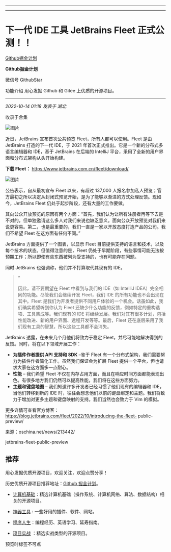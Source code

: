 ----------------------------------------
----------------------------------------
#  下一代 IDE 工具 JetBrains Fleet 正式公测！！

[ Github掘金计划 ](javascript:void\(0\);)

**Github掘金计划** ![]()

微信号 GithubStar

功能介绍 用心发掘 Github 和 Gitee 上优质的开源项目。

____

_2022-10-14 01:18_ _发表于 湖北_

收录于合集

![图片](https://mmbiz.qpic.cn/mmbiz_png/GjuWRiaNxhnStcKzkhnnqzcwV0qTNC6rRW3uAia7aDSyTxtwD5y6DLQUx3ZBMkkqPeUyr7HiaPatzFdLk4qCTibJ8A/640?wx_fmt=png&wxfrom=5&wx_lazy=1&wx_co=1)

近日，JetBrains 宣布首次公共预览 Fleet，所有人都可以使用。Fleet 是由 JetBrains 打造的下一代 IDE，于 2021
年首次正式推出。它是一个新的分布式多语言编辑器和 IDE，基于 JetBrains 在后端的 IntelliJ
平台，采用了全新的用户界面和分布式架构从头开始构建。

 **下载 Fleet：** https://www.jetbrains.com.cn/fleet/download/

![图片](https://mmbiz.qpic.cn/mmbiz_png/R3InYSAIZkGauicc0MIIic7TtbIWj8icHD1wM2A8GKWUSNMemgwUL8J8jcHcmtXUghmoMM5vjPNBeVmDNsEAd5AKA/640?wx_fmt=png&wxfrom=5&wx_lazy=1&wx_co=1)

公告表示，自从最初宣布 Fleet 以来，有超过 137,000
人报名参加私人预览；官方最初之所以决定从封闭式预览开始，是为了能够以渐进的方式处理反馈。现如今，JetBrains Fleet
仍处于起步阶段，还有大量的工作要做。

其向公众开放预览的原因有两个方面：“首先，我们认为让所有注册者再等下去是不对的，但单独邀请这么多人对我们来说也缺乏意义。面向公众开放预览对我们来说更容易。第二，也是最重要的，我们一直是一家以开放态度打造产品的公司。我们不希望
Fleet 在这方面有任何不同。”

JetBrains 方面提供了一个图表，以显示 Fleet 目前提供支持的语言和技术，以及每个技术的状态。但值得注意的是，Fleet
仍处于早期阶段，有些事情可能无法按预期工作；所以即使有些东西被列为受支持的，也有可能存在问题。

同时 JetBrains 也强调称，他们并不打算取代其现有的 IDE。

> “
>
> 因此，请不要期望在 Fleet 中看到与我们的 IDE（如 IntelliJ IDEA）完全相同的功能。尽管我们会继续开发 Fleet，我们 IDE
> 的所有功能也不会出现在其中。Fleet 是我们为开发者提供不同用户体验的一个机会。话虽如此，我们确实希望听到你认为 Fleet
> 还缺少什么功能的反馈，例如特定的重构选项、工具集成等。我们现有的 IDE
> 将继续发展。我们对其有很多计划，包括性能改进、新的用户界面、远程开发等等。最后，Fleet 还在底层采用了我们现有工具的智慧，所以这些工具都不会消失。

JetBrains 透露，在未来几个月他们将致力于稳定 Fleet，并尽可能地解决得到的反馈。同时，将在以下领域开展工作：

  *  **为插件作者提供 API 支持和 SDK** –鉴于 Fleet 有一个分布式架构，我们需要努力为插件作者简化工作。虽然我们保证会为扩展 Fleet 提供一个平台，但也请求大家在这方面多一点耐心。
  *  **性能** – 我们希望 Fleet 不仅在内存占用方面，而且在响应时间方面都能表现出色。有很多地方我们仍然可以提高性能，我们将在这些方面努力。
  *  **主题和键盘地图** – 我们知道许多开发者已经习惯了他们现有的编辑器和 IDE，当他们转移到新的 IDE 时，往往会想念他们以前的键盘绑定和主题。我们将致力于增加对更多主题和键盘映射的支持。我们当然也会致力于 Vim 的模拟。

更多详情可查看官方博客：https://blog.jetbrains.com/fleet/2022/10/introducing-the-fleet-
public-preview/

来源：oschina.net/news/213442/

jetbrains-fleet-public-preview

## 推荐

用心发掘优质开源项目，欢迎关注，欢迎点赞分享！

历史优质开源项目推荐地址：[Github
掘金计划](https://mp.weixin.qq.com/mp/appmsgalbum?__biz=MzIwNDgzMzI3Mg==&action=getalbum&album_id=1571213952619954180#wechat_redirect)。

  * [计算机基础](https://mp.weixin.qq.com/mp/appmsgalbum?action=getalbum&album_id=1635325633234780161&__biz=MzIwNDgzMzI3Mg==#wechat_redirect)：精选计算机基础（操作系统、计算机网络、算法、数据结构）相关的开源项目。

  * [神器工具](https://mp.weixin.qq.com/mp/appmsgalbum?__biz=MzIwNDgzMzI3Mg==&action=getalbum&album_id=1692140336665378820#wechat_redirect) : 一些好用的插件、软件、网站。

  * [程序人生](https://mp.weixin.qq.com/mp/appmsgalbum?__biz=MzIwNDgzMzI3Mg==&action=getalbum&album_id=2084343476975878144#wechat_redirect)：编程经历、英语学习、延寿指南。

  * [项目实战](https://mp.weixin.qq.com/mp/appmsgalbum?action=getalbum&album_id=1632590550748938241&__biz=MzIwNDgzMzI3Mg==#wechat_redirect) ：精选实战类型的开源项目。

预览时标签不可点

